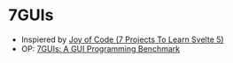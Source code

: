 # 7GUIs
- Inspiered by [Joy of Code (7 Projects To Learn Svelte 5)](https://www.youtube.com/watch?v=afLUZz_7ySc)
- OP: [7GUIs: A GUI Programming Benchmark](https://eugenkiss.github.io/7guis/)
